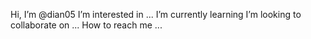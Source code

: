  Hi, I’m @dian05
 I’m interested in ...
 I’m currently learning
 I’m looking to collaborate on ...
How to reach me ...

<!---
dian05/dian05 is a ✨ special ✨ repository because its `README.md` (this file) appears on your GitHub profile.
You can click the Preview link to take a look at your changes.
--->
